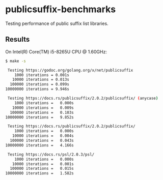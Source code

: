 # publicsuffix-benchmarks

Testing performance of public suffix list libraries.

## Results

On Intel(R) Core(TM) i5-8265U CPU @ 1.60GHz:

```bash
$ make -s

 Testing https://godoc.org/golang.org/x/net/publicsuffix
    1000 iterations = 0.001s
   10000 iterations = 0.013s
  100000 iterations = 0.099s
10000000 iterations = 9.946s

 Testing https://docs.rs/publicsuffix/2.0.2/publicsuffix/ (anycase)
    1000 iterations =   0.000s
   10000 iterations =   0.009s
  100000 iterations =   0.103s
10000000 iterations =   9.852s

 Testing https://docs.rs/publicsuffix/2.0.2/publicsuffix/
    1000 iterations =   0.000s
   10000 iterations =   0.004s
  100000 iterations =   0.043s
10000000 iterations =   4.166s

 Testing https://docs.rs/psl/2.0.3/psl/
    1000 iterations =   0.000s
   10000 iterations =   0.001s
  100000 iterations =   0.015s
10000000 iterations =   1.582s
```
